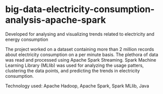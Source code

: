 # big-data-electricity-consumption-analysis-apache-spark
Developed for analysing and visualizing trends related to electricity and energy consumption

The project worked on a dataset containing more than 2 million records about electricity consumption on a per minute basis. The plethora of data was read and processed using Apache Spark Streaming. Spark Machine Learning Library (MLlib) was used for analyzing the usage patters, clustering the data points, and predicting the trends in electricity consumption.

Technology used: Apache Hadoop, Apache Spark, Spark MLlib, Java
